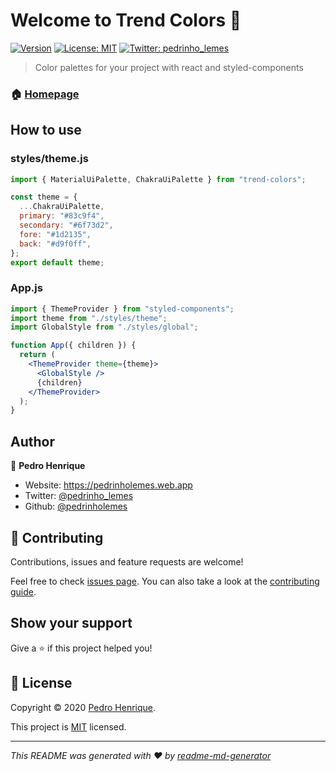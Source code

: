 # Welcome to Trend Colors 👋

[![Version](https://img.shields.io/github/package-json/v/pedrinholemes/trend-colors?cacheSeconds=36000)](package.json)
[![License: MIT](https://img.shields.io/badge/License-MIT-yellow.svg)](LICENSE)
[![Twitter: pedrinho_lemes](https://img.shields.io/twitter/follow/pedrinho_lemes.svg?style=social)](https://twitter.com/pedrinho_lemes)

> Color palettes for your project with react and styled-components

### 🏠 [Homepage](https://github.com/pedrinholemes/trend-colors)

## How to use

### styles/theme.js

```js
import { MaterialUiPalette, ChakraUiPalette } from "trend-colors";

const theme = {
  ...ChakraUiPalette,
  primary: "#83c9f4",
  secondary: "#6f73d2",
  fore: "#1d2135",
  back: "#d9f0ff",
};
export default theme;
```

### App.js

```jsx
import { ThemeProvider } from "styled-components";
import theme from "./styles/theme";
import GlobalStyle from "./styles/global";

function App({ children }) {
  return (
    <ThemeProvider theme={theme}>
      <GlobalStyle />
      {children}
    </ThemeProvider>
  );
}
```

## Author

👤 **Pedro Henrique**

- Website: <https://pedrinholemes.web.app>
- Twitter: [@pedrinho_lemes](https://twitter.com/pedrinho_lemes)
- Github: [@pedrinholemes](https://github.com/pedrinholemes)

## 🤝 Contributing

Contributions, issues and feature requests are welcome!

Feel free to check [issues page](https://github.com/pedrinholemes/trend-colors/issues). You can also take a look at the [contributing guide](#).

## Show your support

Give a ⭐️ if this project helped you!

## 📝 License

Copyright © 2020 [Pedro Henrique](https://github.com/pedrinholemes).

This project is [MIT](LICENSE) licensed.

---

_This README was generated with ❤️ by [readme-md-generator](https://github.com/kefranabg/readme-md-generator)_
